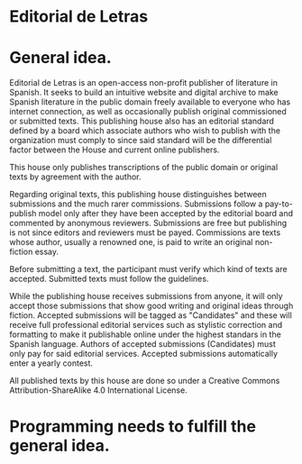 # Editorial de Letras

# General idea.

Editorial de Letras is an open-access non-profit publisher of literature in Spanish. It seeks to build an intuitive website and digital archive to make Spanish literature in the public domain freely available to everyone who has internet connection, as well as occasionally publish original commissioned or submitted texts. This publishing house also has an editorial standard defined by a board which associate authors who wish to publish with the organization must comply to since said standard will be the differential factor between the House and current online publishers.

This house only publishes transcriptions of the public domain or original texts by agreement with the author.
 
Regarding original texts, this publishing house distinguishes between submissions and the much rarer commissions. Submissions follow a pay-to-publish model only after they have been accepted by the editorial board and commented by anonymous reviewers. Submissions are free but publishing is not since editors and reviewers must be payed. Commissions are texts whose author, usually a renowned one, is paid to write an original non-fiction essay.

Before submitting a text, the participant must verify which kind of texts are accepted. Submitted texts must follow the guidelines.

While the publishing house receives submissions from anyone, it will only accept those submissions that show good writing and original ideas through fiction. Accepted submissions will be tagged as "Candidates" and these will receive full professional editorial services such as stylistic correction and formatting to make it publishable online under the highest standars in the Spanish language. Authors of accepted submissions (Candidates) must only pay for said editorial services. Accepted submissions automatically enter a yearly contest.

All published texts by this house are done so under a Creative Commons Attribution-ShareAlike 4.0 International License.

# Programming needs to fulfill the general idea.

